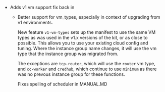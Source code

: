 - Adds v1 vm support fix back in

  - Better support for vm_types, especially in context of upgrading from v1 environments.

    New feature `v1-vm-types` sets up the manifest to use the same VM types as was used in the v1.x versions of the kit, or as close to possible.  This allows you to use your existing cloud config and tuning.  Where the instance group name changes, it will use the vm type that the instance group was migrated from.

    The exceptions are `tcp-router`, which will use the `router` vm type, and `cc-worker` and `credhub`, which continue to use `minimum` as there was no prevous instance group for these functions.

    Fixes spelling of scheduler in MANUAL.MD
